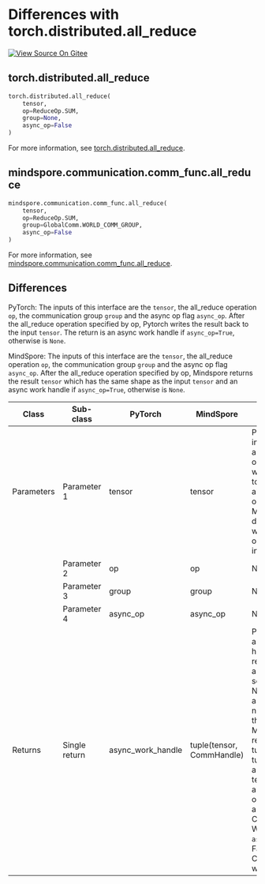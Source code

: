 # Differences with torch.distributed.all_reduce

[![View Source On Gitee](https://mindspore-website.obs.cn-north-4.myhuaweicloud.com/website-images/r2.4.0/resource/_static/logo_source_en.svg)](https://gitee.com/mindspore/docs/blob/r2.4.0/docs/mindspore/source_en/note/api_mapping/pytorch_diff/all_reduce.md)

## torch.distributed.all_reduce

```python
torch.distributed.all_reduce(
    tensor,
    op=ReduceOp.SUM,
    group=None,
    async_op=False
)
```

For more information, see [torch.distributed.all_reduce](https://pytorch.org/docs/1.8.1/distributed.html#torch.distributed.all_reduce).

## mindspore.communication.comm_func.all_reduce

```python
mindspore.communication.comm_func.all_reduce(
    tensor,
    op=ReduceOp.SUM,
    group=GlobalComm.WORLD_COMM_GROUP,
    async_op=False
)
```

For more information, see [mindspore.communication.comm_func.all_reduce](https://www.mindspore.cn/docs/en/r2.4.0/api_python/communication/mindspore.communication.comm_func.all_reduce.html#mindspore.communication.comm_func.all_reduce).

## Differences

PyTorch: The inputs of this interface are the `tensor`, the all_reduce operation `op`, the communication group `group` and the async op flag `async_op`. After the all_reduce operation specified by op, Pytorch writes the result back to the input `tensor`. The return is an async work handle if `async_op=True`, otherwise is `None`.

MindSpore: The inputs of this interface are the `tensor`, the all_reduce operation `op`, the communication group `group` and the async op flag `async_op`. After the all_reduce operation specified by op, Mindspore returns the result `tensor` which has the same shape as the input `tensor` and an async work handle if `async_op=True`, otherwise is `None`.

| Class      | Sub-class     |PyTorch | MindSpore | Difference                                                                                                                                                                                          |
|------------|---------------| --- |---------|-----------------------------------------------------------------------------------------------------------------------------------------------------------------------------------------------------|
| Parameters | Parameter 1   | tensor | tensor  | PyTorch: the input tensor, and the output is written back to it after all_reduce operation. Mindpore does not write the output result into the input                                                |
|            | Parameter 2   | op | op      | No difference                                                                                                                                                                                       |
|            | Parameter 3   | group | group   | No difference                                                                                                                                                                                       |
|            | Parameter 4   | async_op | async_op       | No difference                                                                                                                                                                                       |
| Returns    | Single return | async_work_handle | tuple(tensor, CommHandle) | PyTorch: An async work handle is returned, if async_op is set to True. None, if not async_op or if not part of the group.</br> MindSpore: returns a tuple.The tuple contains an output tensor after all_reduce operation and a CommHandle. When `async_op` is False, the CommHandle will be None. |
